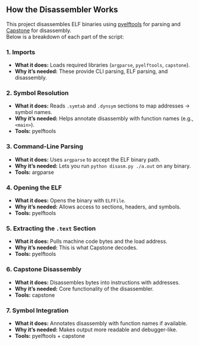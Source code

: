 ## How the Disassembler Works

This project disassembles ELF binaries using [pyelftools](https://github.com/eliben/pyelftools) for parsing
and [Capstone](http://www.capstone-engine.org/) for disassembly.  
Below is a breakdown of each part of the script:

### 1. Imports
- **What it does:** Loads required libraries (`argparse`, `pyelftools`, `capstone`).
- **Why it’s needed:** These provide CLI parsing, ELF parsing, and disassembly.

### 2. Symbol Resolution
- **What it does:** Reads `.symtab` and `.dynsym` sections to map addresses → symbol names.
- **Why it’s needed:** Helps annotate disassembly with function names (e.g., `<main>`).
- **Tools:** pyelftools

### 3. Command-Line Parsing
- **What it does:** Uses `argparse` to accept the ELF binary path.
- **Why it’s needed:** Lets you run `python disasm.py ./a.out` on any binary.
- **Tools:** argparse

### 4. Opening the ELF
- **What it does:** Opens the binary with `ELFFile`.
- **Why it’s needed:** Allows access to sections, headers, and symbols.
- **Tools:** pyelftools

### 5. Extracting the `.text` Section
- **What it does:** Pulls machine code bytes and the load address.
- **Why it’s needed:** This is what Capstone decodes.
- **Tools:** pyelftools

### 6. Capstone Disassembly
- **What it does:** Disassembles bytes into instructions with addresses.
- **Why it’s needed:** Core functionality of the disassembler.
- **Tools:** capstone

### 7. Symbol Integration
- **What it does:** Annotates disassembly with function names if available.
- **Why it’s needed:** Makes output more readable and debugger-like.
- **Tools:** pyelftools + capstone

